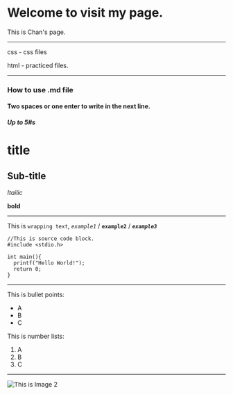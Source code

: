 # Welcome to visit my page.

This is Chan's page.

---

css - css files

html - practiced files.

---

### How to use .md file

#### Two spaces or one enter to write in the next line.

##### Up to 5#s

title
===

Sub-title
---


*Itailic*

**bold**

---

This is `wrapping text`, *`example1`* / **`example2`** / ***`example3`***

```
//This is source code block.
#include <stdio.h>

int main(){
  printf("Hello World!");
  return 0;
}
```
---

This is bullet points:
* A
* B
* C

This is number lists: 
1. A
2. B
3. C

---

![ This is Image
2](http://cfile204.uf.daum.net/image/262CA537516BA2C83B6EAD)
